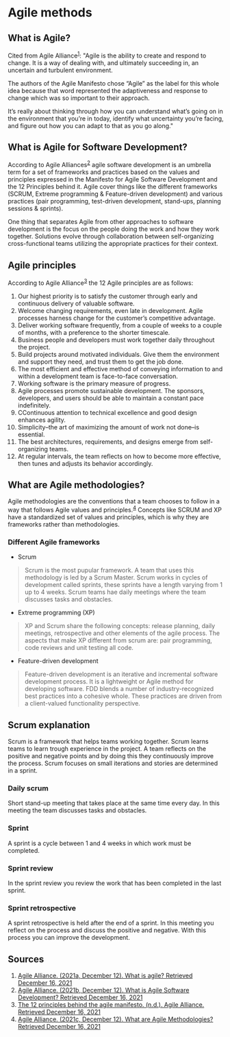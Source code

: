 # Agile methods

## What is Agile?
Cited from Agile Alliance<sup>[1](#Sources)</sup>:
"Agile is the ability to create and respond to change. It is a way of dealing with, and ultimately succeeding in, an uncertain and turbulent environment.

The authors of the Agile Manifesto chose “Agile” as the label for this whole idea because that word represented the adaptiveness and response to change which was so important to their approach.

It’s really about thinking through how you can understand what’s going on in the environment that you’re in today, identify what uncertainty you’re facing, and figure out how you can adapt to that as you go along."

## What is Agile for Software Development?

According to Agile Alliances<sup>[2](#Sources)</sup> agile software development is an umbrella term for a set of frameworks and practices based on the values and principles expressed in the Manifesto for Agile Software Development and the 12 Principles behind it. Agile cover things like the different frameworks (SCRUM, Extreme programming & Feature-driven development) and various practices (pair programming, test-driven development, stand-ups, planning sessions & sprints). 

One thing that separates Agile from other approaches to software development is the focus on the people doing the work and how they work together. Solutions evolve through collaboration between self-organizing cross-functional teams utilizing the appropriate practices for their context.

## Agile principles

According to Agile Alliance<sup>[3](#Sources)</sup> the 12 Agile principles are as follows:
1.  Our highest priority is to satisfy the customer through early and continuous delivery of valuable software.
2.  Welcome changing requirements, even late in development. Agile processes harness change for the customer’s competitive advantage.
3.  Deliver working software frequently, from a couple of weeks to a couple of months, with a preference to the shorter timescale.
4.  Business people and developers must work together daily throughout the project.
5.  Build projects around motivated individuals. Give them the environment and support they need, and trust them to get the job done.
6.  The most efficient and effective method of conveying information to and within a development team is face-to-face conversation.
7.  Working software is the primary measure of progress.
8.  Agile processes promote sustainable development. The sponsors, developers, and users should be able to maintain a constant pace indefinitely.
9.  CContinuous attention to technical excellence and good design enhances agility.
10. Simplicity–the art of maximizing the amount of work not done–is essential.
11. The best architectures, requirements, and designs emerge from self-organizing teams.
12. At regular intervals, the team reflects on how to become more effective, then tunes and adjusts its behavior accordingly.

## What are Agile methodologies?
Agile methodologies are the conventions that a team chooses to follow in a way that follows Agile values and principles.<sup>[4](#Sources)</sup> Concepts like SCRUM and XP have a standardized set of values and principles, which is why they are frameworks rather than methodologies.

### Different Agile frameworks
- Scrum

> Scrum is the most pupular framework. A team that uses this methodology is led by a Scrum Master. Scrum works in cycles of development called sprints, these sprints have a length varying from 1 up to 4 weeks. Scrum teams hae daily meetings where the team discusses tasks and obstacles.

- Extreme programming (XP)

> XP and Scrum share the following concepts: release planning, daily meetings, retrospective and other elements of the agile process. The aspects that make XP different from scrum are: pair programming, code reviews and unit testing all code. 

- Feature-driven development
> Feature-driven development is an iterative and incremental software development process. It is a lightweight or Agile method for developing software. FDD blends a number of industry-recognized best practices into a cohesive whole. These practices are driven from a client-valued functionality perspective.


## Scrum explanation
Scrum is a framework that helps teams working together. Scrum learns teams to learn trough experience in the project. A team reflects on the positive and negative points and by doing this they continuously improve the process. Scrum focuses on small iterations and stories are determined in a sprint. 

### Daily scrum
Short stand-up meeting that takes place at the same time every day. In this meeting the team discusses tasks and obstacles.

### Sprint
A sprint is a cycle between 1 and 4 weeks in which work must be completed.

### Sprint review
In the sprint review you review the work that has been completed in the last sprint.

### Sprint retrospective
A sprint retrospective is held after the end of a sprint. In this meeting you reflect on the process and discuss the positive and negative. With this process you can improve the development.


## Sources
1. [Agile Alliance. (2021a, December 12). What is agile? Retrieved December 16, 2021](https://www.agilealliance.org/agile101/)
2. [Agile Alliance. (2021b, December 12). What is Agile Software Development? Retrieved December 16, 2021](https://www.agilealliance.org/agile101/)
3. [The 12 principles behind the agile manifesto. (n.d.). Agile Alliance. Retrieved December 16, 2021](https://www.agilealliance.org/agile101/12-principles-behind-the-agile-manifesto/)
4. [Agile Alliance. (2021c, December 12). What are Agile Methodologies? Retrieved December 16, 2021](https://www.agilealliance.org/agile101/)
